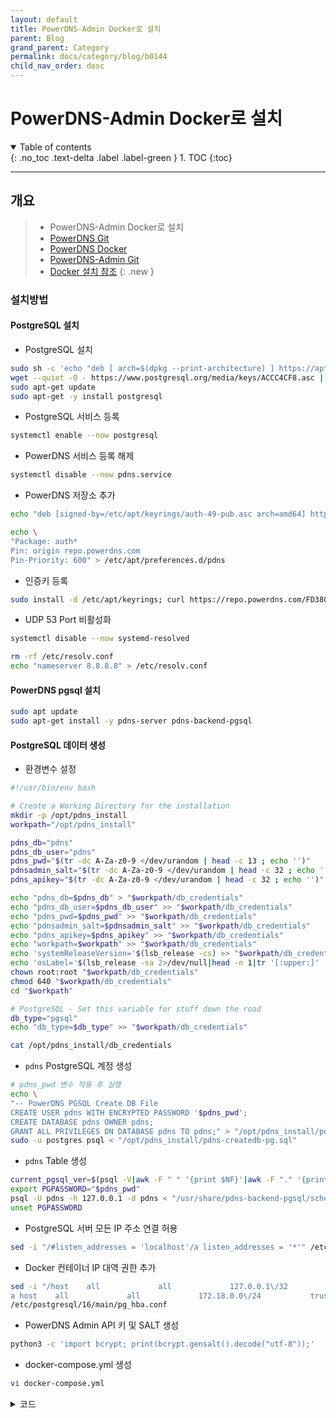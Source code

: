 ```yaml
---
layout: default
title: PowerDNS-Admin Docker로 설치
parent: Blog
grand_parent: Category
permalink: docs/category/blog/b0144
child_nav_order: desc
---
```


# PowerDNS-Admin Docker로 설치

<details open markdown="block">
  <summary>
    Table of contents
  </summary>
  {: .no_toc .text-delta .label .label-green }
1. TOC
{:toc}
</details>

---

## 개요

> - PowerDNS-Admin Docker로 설치
> - [PowerDNS Git](https://github.com/pschiffe/docker-pdns)
> - [PowerDNS Docker](https://hub.docker.com/r/pschiffe/pdns-admin/)
> - [PowerDNS-Admin Git](https://github.com/PowerDNS-Admin/PowerDNS-Admin)
> - [Docker 설치 참조](https://heaths2.github.io/docs/category/blog/b0143)
{: .new }

### 설치방법

#### PostgreSQL 설치

- PostgreSQL 설치

```bash
sudo sh -c 'echo "deb [ arch=$(dpkg --print-architecture) ] https://apt.postgresql.org/pub/repos/apt $(lsb_release -cs)-pgdg main" > /etc/apt/sources.list.d/pgdg.list'
wget --quiet -O - https://www.postgresql.org/media/keys/ACCC4CF8.asc | sudo apt-key add -
sudo apt-get update
sudo apt-get -y install postgresql
```

- PostgreSQL 서비스 등록

```bash
systemctl enable --now postgresql
```

- PowerDNS 서비스 등록 해제

```bash
systemctl disable --now pdns.service
```

- PowerDNS 저장소 추가

```bash
echo "deb [signed-by=/etc/apt/keyrings/auth-49-pub.asc arch=amd64] http://repo.powerdns.com/ubuntu jammy-auth-49 main" | sudo tee /etc/apt/sources.list.d/pdns.list

echo \
"Package: auth*
Pin: origin repo.powerdns.com
Pin-Priority: 600" > /etc/apt/preferences.d/pdns
```

- 인증키 등록

```bash
sudo install -d /etc/apt/keyrings; curl https://repo.powerdns.com/FD380FBB-pub.asc | sudo tee /etc/apt/keyrings/auth-49-pub.asc
```

- UDP 53 Port 비활성화

```bash
systemctl disable --now systemd-resolved

rm -rf /etc/resolv.conf
echo "nameserver 8.8.8.8" > /etc/resolv.conf
```

#### PowerDNS pgsql 설치

```bash
sudo apt update
sudo apt-get install -y pdns-server pdns-backend-pgsql
```

#### PostgreSQL 데이터 생성

- 환경변수 설정

```bash
#!/usr/bin/env bash

# Create a Working Directory for the installation
mkdir -p /opt/pdns_install
workpath="/opt/pdns_install"

pdns_db="pdns"
pdns_db_user="pdns"
pdns_pwd="$(tr -dc A-Za-z0-9 </dev/urandom | head -c 13 ; echo '')"
pdnsadmin_salt="$(tr -dc A-Za-z0-9 </dev/urandom | head -c 32 ; echo '')"
pdns_apikey="$(tr -dc A-Za-z0-9 </dev/urandom | head -c 32 ; echo '')"

echo "pdns_db=$pdns_db" > "$workpath/db_credentials"
echo "pdns_db_user=$pdns_db_user" >> "$workpath/db_credentials"
echo "pdns_pwd=$pdns_pwd" >> "$workpath/db_credentials"
echo "pdnsadmin_salt=$pdnsadmin_salt" >> "$workpath/db_credentials"
echo "pdns_apikey=$pdns_apikey" >> "$workpath/db_credentials"
echo "workpath=$workpath" >> "$workpath/db_credentials"
echo 'systemReleaseVersion='$(lsb_release -cs) >> "$workpath/db_credentials"
echo 'osLabel='$(lsb_release -sa 2>/dev/null|head -n 1|tr '[:upper:]' '[:lower:]') >> "$workpath/db_credentials"
chown root:root "$workpath/db_credentials"
chmod 640 "$workpath/db_credentials"
cd "$workpath"

# PostgreSQL - Set this variable for stuff down the road
db_type="pgsql"
echo "db_type=$db_type" >> "$workpath/db_credentials"

cat /opt/pdns_install/db_credentials
```

- `pdns` PostgreSQL 계정 생성

```bash
# pdns_pwd 변수 적용 후 실행
echo \
"-- PowerDNS PGSQL Create DB File
CREATE USER pdns WITH ENCRYPTED PASSWORD '$pdns_pwd';
CREATE DATABASE pdns OWNER pdns;
GRANT ALL PRIVILEGES ON DATABASE pdns TO pdns;" > "/opt/pdns_install/pdns-createdb-pg.sql"
sudo -u postgres psql < "/opt/pdns_install/pdns-createdb-pg.sql"
```

- `pdns` Table 생성

```bash
current_pgsql_ver=$(psql -V|awk -F " " '{print $NF}'|awk -F "." '{print $1}')
export PGPASSWORD="$pdns_pwd"
psql -U pdns -h 127.0.0.1 -d pdns < "/usr/share/pdns-backend-pgsql/schema/schema.pgsql.sql"
unset PGPASSWORD
```

- PostgreSQL 서버 모든 IP 주소 연결 허용

```bash
sed -i "/#listen_addresses = 'localhost'/a listen_addresses = '*'" /etc/postgresql/16/main/postgresql.conf
```

- Docker 컨테이너 IP 대역 권한 추가

```bash
sed -i "/host    all             all             127.0.0.1\/32            scram-sha-256/\
a host    all             all             172.18.0.0\/24           trust" \
/etc/postgresql/16/main/pg_hba.conf
```

- PowerDNS Admin API 키 및 SALT 생성

```bash
python3 -c 'import bcrypt; print(bcrypt.gensalt().decode("utf-8"));'
```

- docker-compose.yml 생성

```bash
vi docker-compose.yml
```

<details markdown="block">
  <summary>
    코드
  </summary>
  {: .text-delta .label .label-green }
  
```bash
version: "3"

services:
  pdns:
    image: pschiffe/pdns-pgsql:${PDNS_PGSQL_TAG:-latest}
    container_name: pdns
    ports:
      - "53:53"
      - "53:53/udp"
      - "8081:8081"
    environment:
      - PDNS_gpgsql_host=10.1.81.1
      - PDNS_gpgsql_port=5432
      - PDNS_gpgsql_user=pdns
      - PDNS_gpgsql_dbname=pdns
      - PDNS_gpgsql_password=8h7c26ffdPqE8
      - PDNS_api=yes
      - PDNS_api_key=6IObQHDgp1JpLO0xzPLvkPnUONo57OoJ
      - PDNS_webserver=yes
      - PDNS_webserver_address=0.0.0.0
      - PDNS_webserver_allow_from=0.0.0.0/0
      - PDNS_webserver_password=k3J2GGCmhreZ200HyA2WOvKbmBW3h0aJ
      - PDNS_version_string=anonymous
      - PDNS_default_ttl=1500
    restart: unless-stopped
  powerdns-admin:
    image: powerdnsadmin/pda-legacy:latest
    container_name: powerdns-admin
    ports:
      - "9191:80"
    logging:
      driver: json-file
      options:
        max-size: 50m
    environment:
      - SQLALCHEMY_DATABASE_URI=postgresql://pdns:pdns@10.1.81.1/pdns
      - GUNICORN_TIMEOUT=60
      - GUNICORN_WORKERS=2
      - GUNICORN_LOGLEVEL=DEBUG
```

</details>
